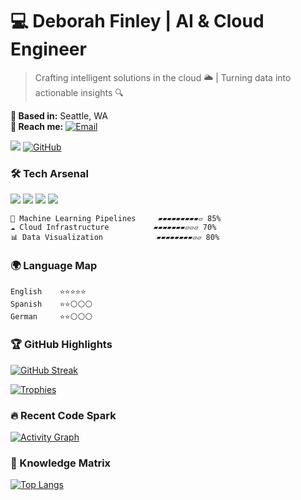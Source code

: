 
# 💻 Deborah Finley | AI & Cloud Engineer

> Crafting intelligent solutions in the cloud 🌥️ | Turning data into actionable insights 🔍

**📍 Based in:** Seattle, WA  
**📧 Reach me:** [![Email](https://img.shields.io/badge/-hey%40df--dev.io-0078D4?style=flat-square&logo=microsoft-outlook&logoColor=white)](mailto:hey@df-dev.io)

![](https://komarev.com/ghpvc/?username=finleydebbie299721&color=blueviolet&label=PROFILE+VIEWS)
[![GitHub](https://img.shields.io/badge/-@finleydebbie299721-181717?style=flat-square&logo=github)](https://github.com/finleydebbie299721)

### 🛠 Tech Arsenal
![](https://img.shields.io/badge/Python-3776AB?style=for-the-badge&logo=python&logoColor=white)
![](https://img.shields.io/badge/TensorFlow-FF6F00?style=for-the-badge&logo=tensorflow&logoColor=white)
![](https://img.shields.io/badge/AWS-232F3E?style=for-the-badge&logo=amazon-aws)
![](https://img.shields.io/badge/Kubernetes-326CE5?style=for-the-badge&logo=kubernetes)

```text
🌱 Machine Learning Pipelines     ▰▰▰▰▰▰▰▰▰▱ 85%
☁️ Cloud Infrastructure          ▰▰▰▰▰▰▰▱▱▱ 70%
📊 Data Visualization            ▰▰▰▰▰▰▰▰▱▱ 80%
```

### 🌍 Language Map
```text
English    ⭐⭐⭐⭐⭐
Spanish    ⭐⭐⚪⚪⚪
German     ⭐⭐⚪⚪⚪
```

### 🏆 GitHub Highlights
[![GitHub Streak](https://streak-stats.demolab.com?user=finleydebbie299721&theme=dark&border_radius=4.6)](https://git.io/streak-stats)

[![Trophies](https://github-profile-trophy.vercel.app/?username=finleydebbie299721&margin-w=15&row=2&column=4)](https://github.com/ryo-ma/github-profile-trophy)

### 🔥 Recent Code Spark
[![Activity Graph](https://github-readme-activity-graph.vercel.app/graph?username=finleydebbie299721&theme=react-dark&hide_border=true)](https://github.com/ashutosh00710/github-readme-activity-graph)

### 🧠 Knowledge Matrix
[![Top Langs](https://github-readme-stats.vercel.app/api/top-langs/?username=finleydebbie299721&layout=compact&theme=vision-friendly-dark)](https://github.com/anuraghazra/github-readme-stats)
```
